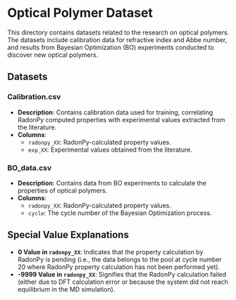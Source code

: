 # Optical Polymer Dataset

This directory contains datasets related to the research on optical polymers. The datasets include calibration data for refractive index and Abbe number, and results from Bayesian Optimization (BO) experiments conducted to discover new optical polymers.

## Datasets

### Calibration.csv

- **Description**: Contains calibration data used for training, correlating RadonPy computed properties with experimental values extracted from the literature.
- **Columns**:
  - `radonpy_XX`: RadonPy-calculated property values.
  - `exp_XX`: Experimental values obtained from the literature.

### BO_data.csv

- **Description**: Contains data from BO experiments to calculate the properties of optical polymers.
- **Columns**:
  - `radonpy_XX`: RadonPy-calculated property values.
  - `cycle`: The cycle number of the Bayesian Optimization process.

## Special Value Explanations

- **0 Value in `radonpy_XX`**: Indicates that the property calculation by RadonPy is pending (i.e., the data belongs to the pool at cycle number 20 where RadonPy property calculation has not been performed yet).
- **-9999 Value in `radonpy_XX`**: Signifies that the RadonPy calculation failed (either due to DFT calculation error or because the system did not reach equilibrium in the MD simulation).
